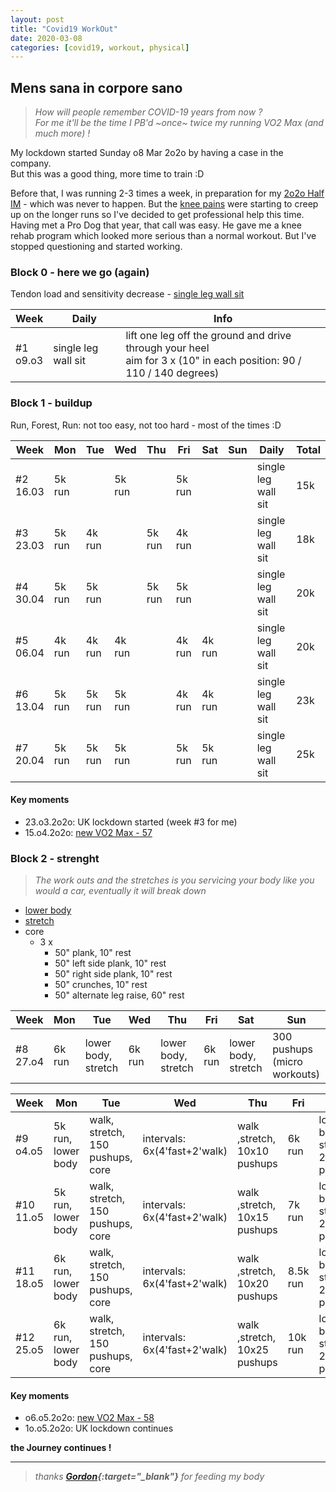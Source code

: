 ```yaml
---
layout: post
title: "Covid19 WorkOut"
date: 2020-03-08
categories: [covid19, workout, physical]
---
```



## Mens sana in corpore sano

> _How will people remember COVID-19 years from now ?_  
> _For me it'll be the time I PB'd ~once~ twice my running VO2 Max (and much more) !_

My lockdown started Sunday o8 Mar 2o2o by having a case in the company.  
But this was a good thing, more time to train :D

Before that, I was running 2-3 times a week, in preparation for my [2o2o Half IM](/2020/half_im.html) - which was never to happen. But the [knee pains](/2019/03_57_22.html) were starting to creep up on the longer runs so I've decided to get professional help this time. Having met a Pro Dog that year, that call was easy. He gave me a knee rehab program which looked more serious than a normal workout. But I've stopped questioning and started working.


### Block 0 - here we go (again)

Tendon load and sensitivity decrease - <a data-fancybox href="/pic/slws.jpeg" data-caption="single leg wall sit">single leg wall sit</a>

| Week | Daily | Info |
|------|-------|------|
| #1 <br/> o9.o3 | single leg wall sit | lift one leg off the ground and drive through your heel<br/>aim for 3 x (10" in each position: 90 / 110 / 140 degrees) |


### Block 1 - buildup

Run, Forest, Run: not too easy, not too hard - most of the times :D

| Week | Mon | Tue | Wed | Thu | Fri | Sat | Sun | Daily | Total |
|------|-----|-----|-----|-----|-----|-----|-----|-------|------|
| #2 <br/> 16.03 | 5k run | | 5k run | | 5k run | | | single leg wall sit | 15k |
| #3 <br/> 23.03 | 5k run | 4k run | | 5k run | 4k run | | | single leg wall sit | 18k |
| #4 <br/> 30.04 | 5k run | 5k run | | 5k run | 5k run | | | single leg wall sit | 20k |
| #5 <br/> 06.04 | 4k run | 4k run | 4k run | | 4k run | 4k run | | single leg wall sit | 20k |
| #6 <br/> 13.04 | 5k run | 5k run | 5k run | | 4k run | 4k run | | single leg wall sit | 23k |
| #7 <br/> 20.04 | 5k run | 5k run | 5k run | | 5k run | 5k run | | single leg wall sit | 25k |

#### Key moments
- 23.o3.2o2o: UK lockdown started (week #3 for me)
- 15.o4.2o2o: <a data-fancybox href="/pic/vo2max-57.jpeg" data-caption="new VO2 Max - 57">new VO2 Max - 57</a>


### Block 2 - strenght

> _The work outs and the stretches is you servicing your body like you would a car, eventually it will break down_

- <a data-fancybox href="/pic/legs-1.jpeg" data-caption="lower body workout">lower body</a>
- <a data-fancybox href="/pic/mobility.jpeg" data-caption="stretching">stretch</a>
- core
  - 3 x
    - 50" plank, 10" rest
    - 50" left side plank, 10" rest
    - 50" right side plank, 10" rest
    - 50" crunches, 10" rest
    - 50" alternate leg raise, 60" rest

| Week | Mon | Tue | Wed | Thu | Fri | Sat | Sun |
|------|-----|-----|-----|-----|-----|-----|-----|
| #8 <br/> 27.o4 | 6k run | lower body, stretch | 6k run | lower body, stretch | 6k run | lower body, stretch | 300 pushups (micro workouts) | 

| Week | Mon | Tue | Wed | Thu | Fri | Sat | Sun |
|------|-----|-----|-----|-----|-----|-----|-----|
| #9 <br/> o4.o5 | 5k run, lower body | walk, stretch, 150 pushups, core | intervals: 6x(4'fast+2'walk) | walk ,stretch, 10x10 pushups | 6k run | lower body, stretch, 200 pushups | 30' easy run |
| #10 <br/> 11.o5 | 5k run, lower body | walk, stretch, 150 pushups, core | intervals: 6x(4'fast+2'walk) | walk ,stretch, 10x15 pushups | 7k run | lower body, stretch, 200 pushups | 30' easy run |
| #11 <br/> 18.o5 | 6k run, lower body | walk, stretch, 150 pushups, core | intervals: 6x(4'fast+2'walk) | walk ,stretch, 10x20 pushups | 8.5k run | lower body, stretch, 200 pushups | 30' easy run |
| #12 <br/> 25.o5 | 6k run, lower body | walk, stretch, 150 pushups, core | intervals: 6x(4'fast+2'walk) | walk ,stretch, 10x25 pushups | 10k run | lower body, stretch, 200 pushups | 30' easy run |


#### Key moments
- o6.o5.2o2o: <a data-fancybox href="/pic/vo2max-58.jpeg" data-caption="new VO2 Max - 58">new VO2 Max - 58</a>
- 1o.o5.2o2o: UK lockdown continues


**the Journey continues !**

---

> _thanks **[Gordon](https://twitter.com/gbrett85){:target="_blank"}** for feeding my body_
